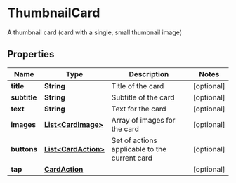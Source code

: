 

# ThumbnailCard

A thumbnail card (card with a single, small thumbnail image)

## Properties

| Name | Type | Description | Notes |
|------------ | ------------- | ------------- | -------------|
|**title** | **String** | Title of the card |  [optional] |
|**subtitle** | **String** | Subtitle of the card |  [optional] |
|**text** | **String** | Text for the card |  [optional] |
|**images** | [**List&lt;CardImage&gt;**](CardImage.md) | Array of images for the card |  [optional] |
|**buttons** | [**List&lt;CardAction&gt;**](CardAction.md) | Set of actions applicable to the current card |  [optional] |
|**tap** | [**CardAction**](CardAction.md) |  |  [optional] |



